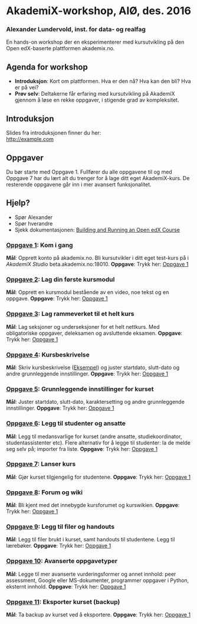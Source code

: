 # AkademiX-workshop, AIØ, des. 2016
### Alexander Lundervold, inst. for data- og realfag

En hands-on workshop der en eksperimenterer med kursutvikling på den Open edX-baserte plattformen akademix.no.

## Agenda for workshop

  * **Introduksjon**: Kort om plattformen. Hva er den nå? Hva kan den bli? Hva er på vei?
  * **Prøv selv**: Deltakerne får erfaring med kursutvikling på AkademiX gjennom å løse en rekke oppgaver, i stigende grad av kompleksitet. 

## Introduksjon
Slides fra introduksjonen finner du her:    
http://example.com

## Oppgaver
Du bør starte med Oppgave 1. Fullfører du alle oppgavene til og med Oppgave 7 har du lært alt du trenger for å lage ditt eget AkademiX-kurs. De resterende oppgavene går inn i mer avansert funksjonalitet.

## Hjelp?
   * Spør Alexander
   * Spør hverandre
   * Sjekk dokumentasjonen: [Building and Running an Open edX Course](http://edx.readthedocs.io/projects/open-edx-building-and-running-a-course/en/open-release-eucalyptus.master)

### [Oppgave 1](Oppgave_1/Oppgave_1.md): Kom i gang
  **Mål**: Opprett konto på akademix.no. Bli kursutvikler i ditt eget test-kurs på i *AkademiX Studio* beta.akademix.no:18010.
  **Oppgave**: Trykk her: [Oppgave 1](Oppgave_1/Oppgave_1.md)

### [Oppgave 2](Oppgave_2/Oppgave_2.md): Lag din første kursmodul
  **Mål**: Opprett en kursmodul bestående av en video, noe tekst og en oppgave.
  **Oppgave**: Trykk her: [Oppgave 1](Oppgave_2/Oppgave_2.md)
  
### [Oppgave 3](Oppgave_1/Oppgave_1.md): Lag rammeverket til et helt kurs
  **Mål**: Lag seksjoner og underseksjoner for et helt nettkurs. Med obligatoriske oppgaver, deleksamen og avsluttende eksamen.
  **Oppgave**: Trykk her: [Oppgave 1](Oppgave_1/Oppgave_1.md)

### [Oppgave 4](Oppgave_1/Oppgave_1.md): Kursbeskrivelse
  **Mål**: Skriv kursbeskrivelse ([Eksempel](https://beta.akademix.no/courses/course-v1:UiBx+ELMED219+January_Elective/about)) og juster startdato, slutt-dato og andre grunnleggende innstillinger. 
  **Oppgave**: Trykk her: [Oppgave 1](Oppgave_1/Oppgave_1.md)

### [Oppgave 5](Oppgave_1/Oppgave_1.md): Grunnleggende innstillinger for kurset
  **Mål**: Juster startdato, slutt-dato, karaktersetting og andre grunnleggende innstillinger. 
  **Oppgave**: Trykk her: [Oppgave 1](Oppgave_1/Oppgave_1.md)

### [Oppgave 6](Oppgave_1/Oppgave_1.md): Legg til studenter og ansatte
  **Mål**: Legg til medansvarlige for kurset (andre ansatte, studiekoordinator, studentassistenter etc). Flere alternativ for å legge til studenter: la de melde seg selv på; importer fra liste. 
  **Oppgave**: Trykk her: [Oppgave 1](Oppgave_1/Oppgave_1.md)

### [Oppgave 7](Oppgave_1/Oppgave_1.md): Lanser kurs
  **Mål**: Gjør kurset tilgjengelig for studentene. 
  **Oppgave**: Trykk her: [Oppgave 1](Oppgave_1/Oppgave_1.md)

### [Oppgave 8](Oppgave_1/Oppgave_1.md): Forum og wiki
  **Mål**: Bli kjent med det innebygde kursforumet og kurswikien.
  **Oppgave**: Trykk her: [Oppgave 1](Oppgave_1/Oppgave_1.md)

### [Oppgave 9](Oppgave_1/Oppgave_1.md): Legg til filer og handouts
  **Mål**: Legg til filer brukt i kurset, samt handouts til studentene. Legg til lærebøker.
  **Oppgave**: Trykk her: [Oppgave 1](Oppgave_1/Oppgave_1.md)

### [Oppgave 10](Oppgave_1/Oppgave_1.md): Avanserte oppgavetyper
  **Mål**: Legge til mer avanserte vurderingsformer og annet innhold: peer assessment, Google eller MS-dokumenter, programmer oppgaver i Python, eksternt innhold.
  **Oppgave**: Trykk her: [Oppgave 1](Oppgave_1/Oppgave_1.md)

### [Oppgave 11](Oppgave_1/Oppgave_1.md): Eksporter kurset (backup)
  **Mål**: Ta backup av kurset ved å eksportere.
  **Oppgave**: Trykk her: [Oppgave 1](Oppgave_1/Oppgave_1.md)
